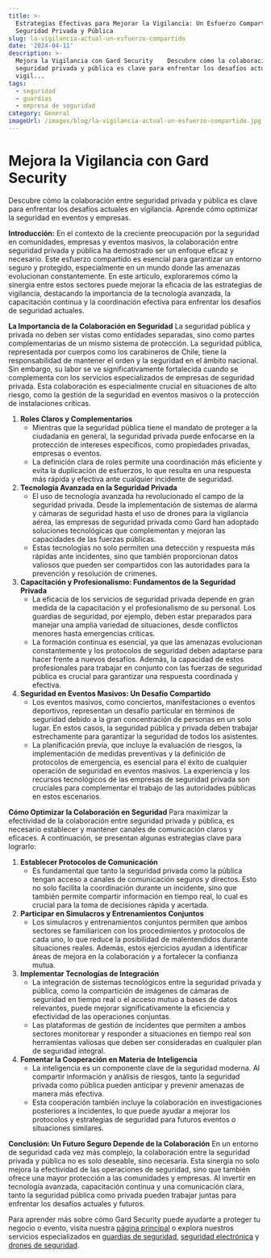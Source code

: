 ```yaml
---
title: >-
  Estrategias Efectivas para Mejorar la Vigilancia: Un Esfuerzo Compartido entre
  Seguridad Privada y Pública
slug: la-vigilancia-actual-un-esfuerzo-compartido
date: '2024-04-11'
description: >-
  Mejora la Vigilancia con Gard Security    Descubre cómo la colaboración entre
  seguridad privada y pública es clave para enfrentar los desafíos actuales en
  vigil...
tags:
  - seguridad
  - guardias
  - empresa de seguridad
category: General
imageUrl: /images/blog/la-vigilancia-actual-un-esfuerzo-compartido.jpg
---
```



<h1 class="wp-block-heading" id="h-mejora-la-vigilancia-con-gard-security">Mejora la Vigilancia con Gard Security</h1>



<p>Descubre cómo la colaboración entre seguridad privada y pública es clave para enfrentar los desafíos actuales en vigilancia. Aprende cómo optimizar la seguridad en eventos y empresas.</p>



<p><strong>Introducción:</strong> En el contexto de la creciente preocupación por la seguridad en comunidades, empresas y eventos masivos, la colaboración entre seguridad privada y pública ha demostrado ser un enfoque eficaz y necesario. Este esfuerzo compartido es esencial para garantizar un entorno seguro y protegido, especialmente en un mundo donde las amenazas evolucionan constantemente. En este artículo, exploraremos cómo la sinergia entre estos sectores puede mejorar la eficacia de las estrategias de vigilancia, destacando la importancia de la tecnología avanzada, la capacitación continua y la coordinación efectiva para enfrentar los desafíos de seguridad actuales.</p>



<p><strong>La Importancia de la Colaboración en Seguridad</strong> La seguridad pública y privada no deben ser vistas como entidades separadas, sino como partes complementarias de un mismo sistema de protección. La seguridad pública, representada por cuerpos como los carabineros de Chile, tiene la responsabilidad de mantener el orden y la seguridad en el ámbito nacional. Sin embargo, su labor se ve significativamente fortalecida cuando se complementa con los servicios especializados de empresas de seguridad privada. Esta colaboración es especialmente crucial en situaciones de alto riesgo, como la gestión de la seguridad en eventos masivos o la protección de instalaciones críticas.</p>



<ol class="wp-block-list">
<li><strong>Roles Claros y Complementarios</strong>
<ul class="wp-block-list">
<li>Mientras que la seguridad pública tiene el mandato de proteger a la ciudadanía en general, la seguridad privada puede enfocarse en la protección de intereses específicos, como propiedades privadas, empresas o eventos.</li>



<li>La definición clara de roles permite una coordinación más eficiente y evita la duplicación de esfuerzos, lo que resulta en una respuesta más rápida y efectiva ante cualquier incidente de seguridad.</li>
</ul>
</li>



<li><strong>Tecnología Avanzada en la Seguridad Privada</strong>
<ul class="wp-block-list">
<li>El uso de tecnología avanzada ha revolucionado el campo de la seguridad privada. Desde la implementación de sistemas de alarma y cámaras de seguridad hasta el uso de drones para la vigilancia aérea, las empresas de seguridad privada como Gard han adoptado soluciones tecnológicas que complementan y mejoran las capacidades de las fuerzas públicas.</li>



<li>Estas tecnologías no solo permiten una detección y respuesta más rápidas ante incidentes, sino que también proporcionan datos valiosos que pueden ser compartidos con las autoridades para la prevención y resolución de crímenes.</li>
</ul>
</li>



<li><strong>Capacitación y Profesionalismo: Fundamentos de la Seguridad Privada</strong>
<ul class="wp-block-list">
<li>La eficacia de los servicios de seguridad privada depende en gran medida de la capacitación y el profesionalismo de su personal. Los guardias de seguridad, por ejemplo, deben estar preparados para manejar una amplia variedad de situaciones, desde conflictos menores hasta emergencias críticas.</li>



<li>La formación continua es esencial, ya que las amenazas evolucionan constantemente y los protocolos de seguridad deben adaptarse para hacer frente a nuevos desafíos. Además, la capacidad de estos profesionales para trabajar en conjunto con las fuerzas de seguridad pública es crucial para garantizar una respuesta coordinada y efectiva.</li>
</ul>
</li>



<li><strong>Seguridad en Eventos Masivos: Un Desafío Compartido</strong>
<ul class="wp-block-list">
<li>Los eventos masivos, como conciertos, manifestaciones o eventos deportivos, representan un desafío particular en términos de seguridad debido a la gran concentración de personas en un solo lugar. En estos casos, la seguridad pública y privada deben trabajar estrechamente para garantizar la seguridad de todos los asistentes.</li>



<li>La planificación previa, que incluye la evaluación de riesgos, la implementación de medidas preventivas y la definición de protocolos de emergencia, es esencial para el éxito de cualquier operación de seguridad en eventos masivos. La experiencia y los recursos tecnológicos de las empresas de seguridad privada son cruciales para complementar el trabajo de las autoridades públicas en estos escenarios.</li>
</ul>
</li>
</ol>



<p><strong>Cómo Optimizar la Colaboración en Seguridad</strong> Para maximizar la efectividad de la colaboración entre seguridad privada y pública, es necesario establecer y mantener canales de comunicación claros y eficaces. A continuación, se presentan algunas estrategias clave para lograrlo:</p>



<ol class="wp-block-list">
<li><strong>Establecer Protocolos de Comunicación</strong>
<ul class="wp-block-list">
<li>Es fundamental que tanto la seguridad privada como la pública tengan acceso a canales de comunicación seguros y directos. Esto no solo facilita la coordinación durante un incidente, sino que también permite compartir información en tiempo real, lo cual es crucial para la toma de decisiones rápida y acertada.</li>
</ul>
</li>



<li><strong>Participar en Simulacros y Entrenamientos Conjuntos</strong>
<ul class="wp-block-list">
<li>Los simulacros y entrenamientos conjuntos permiten que ambos sectores se familiaricen con los procedimientos y protocolos de cada uno, lo que reduce la posibilidad de malentendidos durante situaciones reales. Además, estos ejercicios ayudan a identificar áreas de mejora en la colaboración y a fortalecer la confianza mutua.</li>
</ul>
</li>



<li><strong>Implementar Tecnologías de Integración</strong>
<ul class="wp-block-list">
<li>La integración de sistemas tecnológicos entre la seguridad privada y pública, como la compartición de imágenes de cámaras de seguridad en tiempo real o el acceso mutuo a bases de datos relevantes, puede mejorar significativamente la eficiencia y efectividad de las operaciones conjuntas.</li>



<li>Las plataformas de gestión de incidentes que permiten a ambos sectores monitorear y responder a situaciones en tiempo real son herramientas valiosas que deben ser consideradas en cualquier plan de seguridad integral.</li>
</ul>
</li>



<li><strong>Fomentar la Cooperación en Materia de Inteligencia</strong>
<ul class="wp-block-list">
<li>La inteligencia es un componente clave de la seguridad moderna. Al compartir información y análisis de riesgos, tanto la seguridad privada como pública pueden anticipar y prevenir amenazas de manera más efectiva.</li>



<li>Esta cooperación también incluye la colaboración en investigaciones posteriores a incidentes, lo que puede ayudar a mejorar los protocolos y estrategias de seguridad para futuros eventos o situaciones similares.</li>
</ul>
</li>
</ol>



<p><strong>Conclusión: Un Futuro Seguro Depende de la Colaboración</strong> En un entorno de seguridad cada vez más complejo, la colaboración entre la seguridad privada y pública no es solo deseable, sino necesaria. Esta sinergia no solo mejora la efectividad de las operaciones de seguridad, sino que también ofrece una mayor protección a las comunidades y empresas. Al invertir en tecnología avanzada, capacitación continua y una comunicación clara, tanto la seguridad pública como privada pueden trabajar juntas para enfrentar los desafíos actuales y futuros.</p>



<p>Para aprender más sobre cómo Gard Security puede ayudarte a proteger tu negocio o evento, visita nuestra <a href="https://gard.cl" rel="noopener noreferrer" target="_blank">página principal</a> o explora nuestros servicios especializados en <a href="/servicios/guardias-de-seguridad">guardias de seguridad</a>, <a href="/servicios/seguridad-electronica">seguridad electrónica</a> y <a href="/servicios/drones-seguridad">drones de seguridad</a>.</p>
